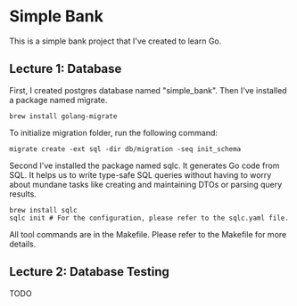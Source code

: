 # Simple Bank

This is a simple bank project that I've created to learn Go.

## Lecture 1: Database

First, I created postgres database named "simple_bank".
Then I've installed a package named migrate.

```shell
brew install golang-migrate
```

To initialize migration folder, run the following command:

```shell
migrate create -ext sql -dir db/migration -seq init_schema
```

Second I've installed the package named sqlc.
It generates Go code from SQL. It helps us to write type-safe SQL queries without having to worry about mundane tasks
like creating and maintaining DTOs or parsing query results.

```shell
brew install sqlc
sqlc init # For the configuration, please refer to the sqlc.yaml file.
```

All tool commands are in the Makefile. Please refer to the Makefile for more details.

## Lecture 2: Database Testing

TODO